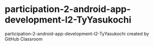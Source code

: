 # participation-2-android-app-development-l2-TyYasukochi
participation-2-android-app-development-l2-TyYasukochi created by GitHub Classroom
